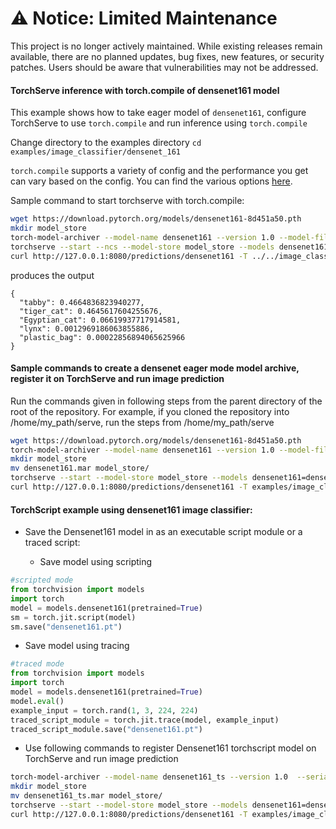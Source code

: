 # ⚠️ Notice: Limited Maintenance

This project is no longer actively maintained. While existing releases remain available, there are no planned updates, bug fixes, new features, or security patches. Users should be aware that vulnerabilities may not be addressed.

#### TorchServe inference with torch.compile of densenet161 model
This example shows how to take eager model of `densenet161`, configure TorchServe to use `torch.compile` and run inference using `torch.compile`

Change directory to the examples directory
`cd  examples/image_classifier/densenet_161`

`torch.compile` supports a variety of config and the performance you get can vary based on the config. You can find the various options [here](https://pytorch.org/docs/stable/generated/torch.compile.html).

Sample command to start torchserve with torch.compile:

```bash
wget https://download.pytorch.org/models/densenet161-8d451a50.pth
mkdir model_store
torch-model-archiver --model-name densenet161 --version 1.0 --model-file model.py --serialized-file densenet161-8d451a50.pth --export-path model_store --extra-files ../../image_classifier/index_to_name.json --handler image_classifier --config-file model-config.yaml -f
torchserve --start --ncs --model-store model_store --models densenet161.mar --disable-token-auth  --enable-model-api
curl http://127.0.0.1:8080/predictions/densenet161 -T ../../image_classifier/kitten.jpg
```

produces the output

```
{
  "tabby": 0.4664836823940277,
  "tiger_cat": 0.4645617604255676,
  "Egyptian_cat": 0.06619937717914581,
  "lynx": 0.0012969186063855886,
  "plastic_bag": 0.00022856894065625966
}
```


#### Sample commands to create a densenet eager mode model archive, register it on TorchServe and run image prediction

Run the commands given in following steps from the parent directory of the root of the repository. For example, if you cloned the repository into /home/my_path/serve, run the steps from /home/my_path/serve

```bash
wget https://download.pytorch.org/models/densenet161-8d451a50.pth
torch-model-archiver --model-name densenet161 --version 1.0 --model-file examples/image_classifier/densenet_161/model.py --serialized-file densenet161-8d451a50.pth --handler image_classifier --extra-files examples/image_classifier/index_to_name.json
mkdir model_store
mv densenet161.mar model_store/
torchserve --start --model-store model_store --models densenet161=densenet161.mar --disable-token-auth  --enable-model-api
curl http://127.0.0.1:8080/predictions/densenet161 -T examples/image_classifier/kitten.jpg
```

#### TorchScript example using densenet161 image classifier:

* Save the Densenet161 model in as an executable script module or a traced script:

  * Save model using scripting
```python
#scripted mode
from torchvision import models
import torch
model = models.densenet161(pretrained=True)
sm = torch.jit.script(model)
sm.save("densenet161.pt")
```

  * Save model using tracing
```python
#traced mode
from torchvision import models
import torch
model = models.densenet161(pretrained=True)
model.eval()
example_input = torch.rand(1, 3, 224, 224)
traced_script_module = torch.jit.trace(model, example_input)
traced_script_module.save("densenet161.pt")
```

* Use following commands to register Densenet161 torchscript model on TorchServe and run image prediction

```bash
torch-model-archiver --model-name densenet161_ts --version 1.0  --serialized-file densenet161.pt --extra-files examples/image_classifier/index_to_name.json --handler image_classifier
mkdir model_store
mv densenet161_ts.mar model_store/
torchserve --start --model-store model_store --models densenet161=densenet161_ts.mar --disable-token-auth  --enable-model-api
curl http://127.0.0.1:8080/predictions/densenet161 -T examples/image_classifier/kitten.jpg
```
